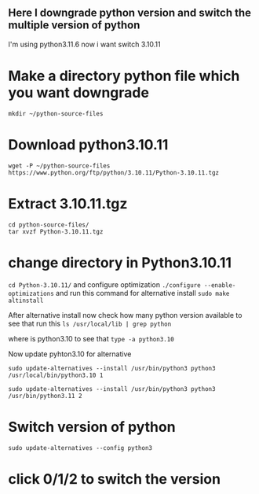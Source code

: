## Here I downgrade python version and switch the multiple version of python
I'm using python3.11.6 now i want switch 3.10.11
# Make a directory python file which you want downgrade 
`mkdir ~/python-source-files`

# Download python3.10.11 
`wget -P ~/python-source-files https://www.python.org/ftp/python/3.10.11/Python-3.10.11.tgz`


# Extract 3.10.11.tgz 
```
cd python-source-files/
tar xvzf Python-3.10.11.tgz

```
# change directory in Python3.10.11 
`cd Python-3.10.11/` and configure optimization `./configure --enable-optimizations`
and run this command for alternative install `sudo make altinstall`

 After alternative install now check how many python version available to see that 
 run this `ls /usr/local/lib | grep python`
 
 where is python3.10 to see that `type -a python3.10`
 
 Now update pyhton3.10 for alternative 
 ```
 sudo update-alternatives --install /usr/bin/python3 python3 /usr/local/bin/python3.10 1
 
 sudo update-alternatives --install /usr/bin/python3 python3 /usr/bin/python3.11 2

 ```
# Switch version of python 
```
sudo update-alternatives --config python3

```

# click 0/1/2 to switch the version
 




